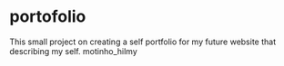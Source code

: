# portofolio
This small project on creating a self portfolio
for my future website that describing my self.
motinho_hilmy